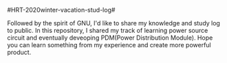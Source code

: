 #HRT-2020winter-vacation-stud-log#


Followed by the spirit of GNU, I'd like to share my knowledge and study log to public. In this repository, I shared my track of learning power source circuit and eventually deveoping PDM(Power Distribution Module). Hope you can learn something from my experience and create more powerful product.





